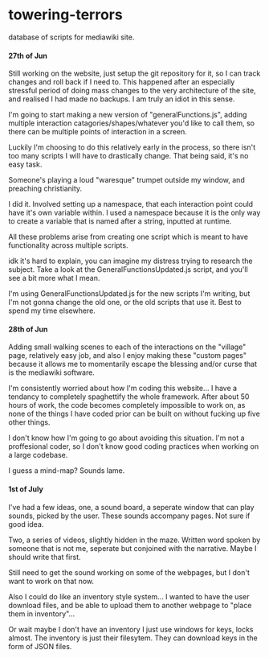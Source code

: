 # towering-terrors
database of scripts for mediawiki site.

#### 27th of Jun

Still working on the website, just setup the git repository for it, so I can track changes and roll back if I need to. This happened after an especially stressful period of doing mass changes to the very architecture of the site, and realised I had made no backups. I am truly an idiot in this sense.

I'm going to start making a new version of "generalFunctions.js", adding multiple interaction catagories/shapes/whatever you'd like to call them, so there can be multiple points of interaction in a screen.

Luckily I'm choosing to do this relatively early in the process, so there isn't too many scripts I will have to drastically change. That being said, it's no easy task.

Someone's playing a loud "waresque" trumpet outside my window, and preaching christianity.

I did it. Involved setting up a namespace, that each interaction point could have it's own variable within. I used a namespace because it is the only way to create a variable that is named after a string, inputted at runtime.

All these problems arise from creating one script which is meant to have functionality across multiple scripts.

idk it's hard to explain, you can imagine my distress trying to research the subject. Take a look at the GeneralFunctionsUpdated.js script, and you'll see a bit more what I mean.

I'm using GeneralFunctionsUpdated.js for the new scripts I'm writing, but I'm not gonna change the old one, or the old scripts that use it. Best to spend my time elsewhere.

#### 28th of Jun

Adding small walking scenes to each of the interactions on the "village" page, relatively easy job, and also I enjoy making these "custom pages" because it allows me to momentarily escape the blessing and/or curse that is the mediawiki software.

I'm consistently worried about how I'm coding this website... I have a tendancy to completely spaghettify the whole framework. After about 50 hours of work, the code becomes completely impossible to work on, as none of the things I have coded prior can be built on without fucking up five other things.

I don't know how I'm going to go about avoiding this situation. I'm not a proffesional coder, so I don't know good coding practices when working on a large codebase.

I guess a mind-map? Sounds lame.

#### 1st of July

I've had a few ideas, one, a sound board, a seperate window that can play sounds, picked by the user. These sounds accompany pages. Not sure if good idea.

Two, a series of videos, slightly hidden in the maze. Written word spoken by someone that is not me, seperate but conjoined with the narrative. Maybe I should write that first.

Still need to get the sound working on some of the webpages, but I don't want to work on that now.

Also I could do like an inventory style system... I wanted to have the user download files, and be able to upload them to another webpage to "place them in inventory"...

Or wait maybe I don't have an inventory I just use windows for keys, locks almost. The inventory is just their filesytem. They can download keys in the form of JSON files.
